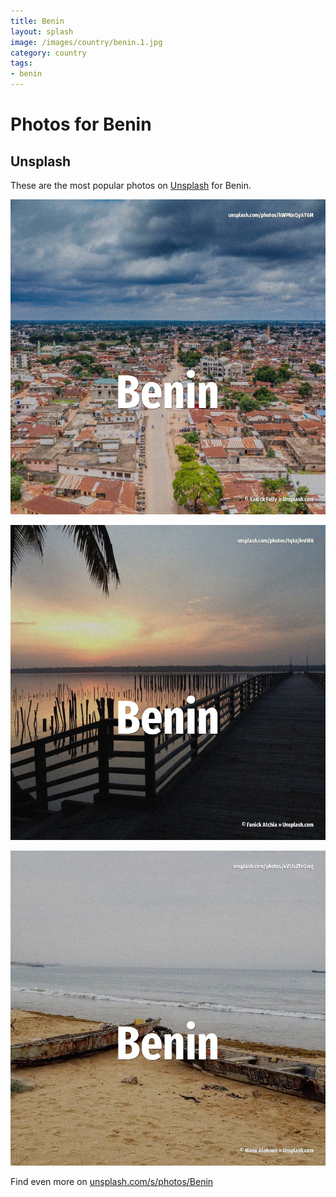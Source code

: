 ```yaml
---
title: Benin
layout: splash
image: /images/country/benin.1.jpg
category: country
tags:
- benin
---
```

# Photos for Benin

## Unsplash

These are the most popular photos on [Unsplash](https://unsplash.com) for Benin.

![Benin](/images/country/benin.1.jpg)

![Benin](/images/country/benin.2.jpg)

![Benin](/images/country/benin.3.jpg)

Find even more on [unsplash.com/s/photos/Benin](https://unsplash.com/s/photos/Benin)
